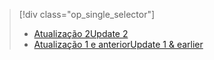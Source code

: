 > [!div class="op_single_selector"]
> * [<span data-ttu-id="0740b-101">Atualização 2</span><span class="sxs-lookup"><span data-stu-id="0740b-101">Update 2</span></span>](../articles/storsimple/storsimple-manage-jobs-u2.md)
> * [<span data-ttu-id="0740b-102">Atualização 1 e anterior</span><span class="sxs-lookup"><span data-stu-id="0740b-102">Update 1 & earlier</span></span>](../articles/storsimple/storsimple-manage-jobs.md)
> 
> 


